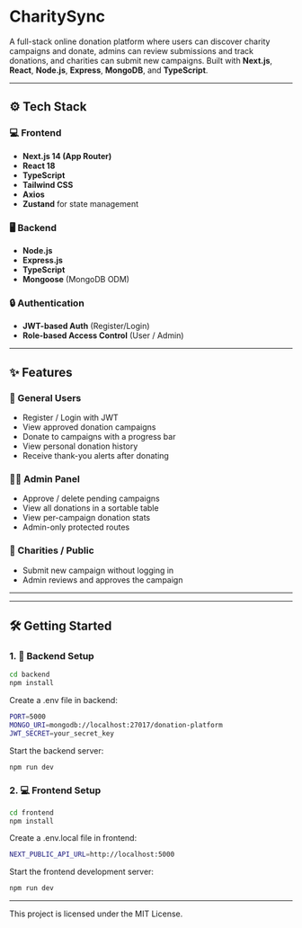 # CharitySync

A full-stack online donation platform where users can discover charity campaigns and donate, admins can review submissions and track donations, and charities can submit new campaigns. Built with **Next.js**, **React**, **Node.js**, **Express**, **MongoDB**, and **TypeScript**.

---

## ⚙️ Tech Stack

### 💻 Frontend
- **Next.js 14 (App Router)**
- **React 18**
- **TypeScript**
- **Tailwind CSS**
- **Axios**
- **Zustand** for state management

### 🖥️ Backend
- **Node.js**
- **Express.js**
- **TypeScript**
- **Mongoose** (MongoDB ODM)

### 🔒 Authentication
- **JWT-based Auth** (Register/Login)
- **Role-based Access Control** (User / Admin)

---

## ✨ Features

### 👥 General Users
- Register / Login with JWT
- View approved donation campaigns
- Donate to campaigns with a progress bar
- View personal donation history
- Receive thank-you alerts after donating

### 🧑‍💼 Admin Panel
- Approve / delete pending campaigns
- View all donations in a sortable table
- View per-campaign donation stats
- Admin-only protected routes

### 🏢 Charities / Public
- Submit new campaign without logging in
- Admin reviews and approves the campaign

---

---

## 🛠️ Getting Started

### 1. 🔧 Backend Setup

```bash
cd backend
npm install
```
Create a .env file in backend:

```bash
PORT=5000
MONGO_URI=mongodb://localhost:27017/donation-platform
JWT_SECRET=your_secret_key
```
Start the backend server:

```bash
npm run dev
```

### 2. 💻 Frontend Setup

```bash
cd frontend
npm install
```

Create a .env.local file in frontend:

```bash
NEXT_PUBLIC_API_URL=http://localhost:5000
```

Start the frontend development server:

```bash
npm run dev
```


---

This project is licensed under the MIT License.

